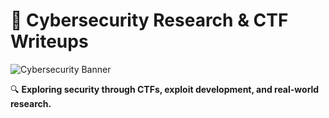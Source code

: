 # 🚀 Cybersecurity Research & CTF Writeups  

![Cybersecurity Banner](https://source.unsplash.com/1600x400/?cybersecurity,hacking)  

🔍 **Exploring security through CTFs, exploit development, and real-world research.**  
